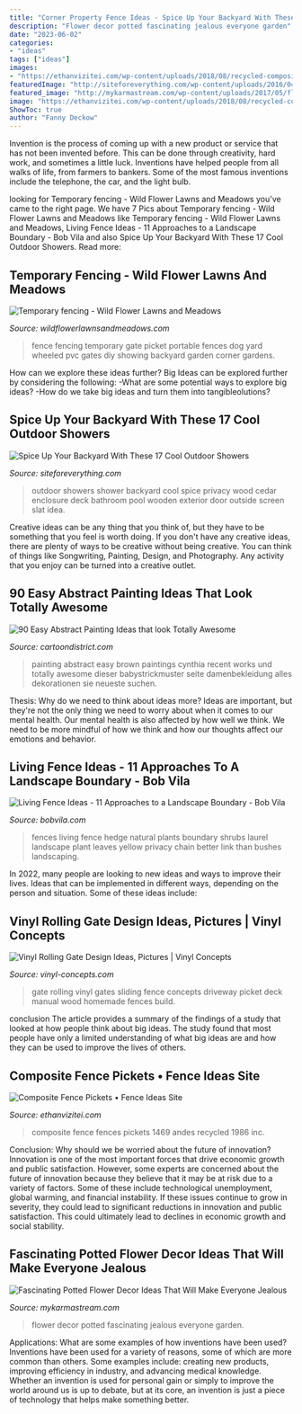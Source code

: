 ```yaml
---
title: "Corner Property Fence Ideas - Spice Up Your Backyard With These 17 Cool Outdoor Showers"
description: "Flower decor potted fascinating jealous everyone garden"
date: "2023-06-02"
categories:
- "ideas"
tags: ["ideas"]
images:
- "https://ethanvizitei.com/wp-content/uploads/2018/08/recycled-composite-fences-andes-fence-inc-in-size-1986-x-1469-630x380.jpg"
featuredImage: "http://siteforeverything.com/wp-content/uploads/2016/04/Outdoor-Shower-14.jpg"
featured_image: "http://mykarmastream.com/wp-content/uploads/2017/05/flower-decor-10.jpg"
image: "https://ethanvizitei.com/wp-content/uploads/2018/08/recycled-composite-fences-andes-fence-inc-in-size-1986-x-1469-630x380.jpg"
ShowToc: true
author: "Fanny Deckow"
---
```



Invention is the process of coming up with a new product or service that has not been invented before. This can be done through creativity, hard work, and sometimes a little luck. Inventions have helped people from all walks of life, from farmers to bankers. Some of the most famous inventions include the telephone, the car, and the light bulb.

	

		
looking for Temporary fencing - Wild Flower Lawns and Meadows you've came to the right page. We have 7 Pics about Temporary fencing - Wild Flower Lawns and Meadows like Temporary fencing - Wild Flower Lawns and Meadows, Living Fence Ideas - 11 Approaches to a Landscape Boundary - Bob Vila and also Spice Up Your Backyard With These 17 Cool Outdoor Showers. Read more:
		
    
## Temporary Fencing - Wild Flower Lawns And Meadows

<img loading=lazy src="https://www.wildflowerlawnsandmeadows.com/wp-content/uploads/2016/01/corner-and-gate.jpg" onerror="this.onerror=null;this.src='https://tse3.mm.bing.net/th?id=OIP.kI4ZjmPt34XY3tH_Fl8BywHaFT&amp;pid=15.1';" alt="Temporary fencing - Wild Flower Lawns and Meadows">

_Source: wildflowerlawnsandmeadows.com_

>fence fencing temporary gate picket portable fences dog yard wheeled pvc gates diy showing backyard garden corner gardens. 

	

How can we explore these ideas further?
Big Ideas can be explored further by considering the following: 
-What are some potential ways to explore big ideas? 
-How do we take big ideas and turn them into tangibleolutions?

    
## Spice Up Your Backyard With These 17 Cool Outdoor Showers

<img loading=lazy src="http://siteforeverything.com/wp-content/uploads/2016/04/Outdoor-Shower-14.jpg" onerror="this.onerror=null;this.src='https://tse4.mm.bing.net/th?id=OIP.BDr3IiVnvqgPbUsuLBi2OgHaJ4&amp;pid=15.1';" alt="Spice Up Your Backyard With These 17 Cool Outdoor Showers">

_Source: siteforeverything.com_

>outdoor showers shower backyard cool spice privacy wood cedar enclosure deck bathroom pool wooden exterior door outside screen slat idea. 

	

Creative ideas can be any thing that you think of, but they have to be something that you feel is worth doing. If you don't have any creative ideas, there are plenty of ways to be creative without being creative. You can think of things like Songwriting, Painting, Design, and Photography. Any activity that you enjoy can be turned into a creative outlet.

    
## 90 Easy Abstract Painting Ideas That Look Totally Awesome

<img loading=lazy src="http://www.cartoondistrict.com/wp-content/uploads/2017/05/Easy-Abstract-Painting-Ideas35.jpg" onerror="this.onerror=null;this.src='https://tse4.mm.bing.net/th?id=OIP.-pQmBAbSIcILBbob1SbTJwHaKE&amp;pid=15.1';" alt="90 Easy Abstract Painting Ideas that look Totally Awesome">

_Source: cartoondistrict.com_

>painting abstract easy brown paintings cynthia recent works und totally awesome dieser babystrickmuster seite damenbekleidung alles dekorationen sie neueste suchen. 

	

Thesis: Why do we need to think about ideas more?
Ideas are important, but they're not the only thing we need to worry about when it comes to our mental health. Our mental health is also affected by how well we think. We need to be more mindful of how we think and how our thoughts affect our emotions and behavior.

    
## Living Fence Ideas - 11 Approaches To A Landscape Boundary - Bob Vila

<img loading=lazy src="https://empire-s3-production.bobvila.com/slides/8787/original/laurel_hedge.jpeg?1533853197" onerror="this.onerror=null;this.src='https://tse4.mm.bing.net/th?id=OIP.PkmngammIM2R9rNdn7FqAQHaFX&amp;pid=15.1';" alt="Living Fence Ideas - 11 Approaches to a Landscape Boundary - Bob Vila">

_Source: bobvila.com_

>fences living fence hedge natural plants boundary shrubs laurel landscape plant leaves yellow privacy chain better link than bushes landscaping. 

	

In 2022, many people are looking to new ideas and ways to improve their lives. Ideas that can be implemented in different ways, depending on the person and situation. Some of these ideas include: 

    
## Vinyl Rolling Gate Design Ideas, Pictures | Vinyl Concepts

<img loading=lazy src="https://vinyl-concepts.com/wp-content/uploads/2016/06/vinyl-rolling-gate-09.jpg" onerror="this.onerror=null;this.src='https://tse2.mm.bing.net/th?id=OIP.TJ8bFhL3s2JdiF_VrALxyAHaFj&amp;pid=15.1';" alt="Vinyl Rolling Gate Design Ideas, Pictures | Vinyl Concepts">

_Source: vinyl-concepts.com_

>gate rolling vinyl gates sliding fence concepts driveway picket deck manual wood homemade fences build. 

	

conclusion
The article provides a summary of the findings of a study that looked at how people think about big ideas. The study found that most people have only a limited understanding of what big ideas are and how they can be used to improve the lives of others.

    
## Composite Fence Pickets • Fence Ideas Site

<img loading=lazy src="https://ethanvizitei.com/wp-content/uploads/2018/08/recycled-composite-fences-andes-fence-inc-in-size-1986-x-1469-630x380.jpg" onerror="this.onerror=null;this.src='https://tse4.mm.bing.net/th?id=OIP.yPci3-DlxTnyMHu4r72dwwHaEd&amp;pid=15.1';" alt="Composite Fence Pickets • Fence Ideas Site">

_Source: ethanvizitei.com_

>composite fence fences pickets 1469 andes recycled 1986 inc. 

	

Conclusion: Why should we be worried about the future of innovation?
Innovation is one of the most important forces that drive economic growth and public satisfaction. However, some experts are concerned about the future of innovation because they believe that it may be at risk due to a variety of factors. Some of these include technological unemployment, global warming, and financial instability. If these issues continue to grow in severity, they could lead to significant reductions in innovation and public satisfaction. This could ultimately lead to declines in economic growth and social stability.

    
## Fascinating Potted Flower Decor Ideas That Will Make Everyone Jealous

<img loading=lazy src="http://mykarmastream.com/wp-content/uploads/2017/05/flower-decor-10.jpg" onerror="this.onerror=null;this.src='https://tse4.mm.bing.net/th?id=OIP.peamC8EZRPX7dj29FyugOQHaLD&amp;pid=15.1';" alt="Fascinating Potted Flower Decor Ideas That Will Make Everyone Jealous">

_Source: mykarmastream.com_

>flower decor potted fascinating jealous everyone garden. 

	

Applications: What are some examples of how inventions have been used?
Inventions have been used for a variety of reasons, some of which are more common than others. Some examples include: creating new products, improving efficiency in industry, and advancing medical knowledge. Whether an invention is used for personal gain or simply to improve the world around us is up to debate, but at its core, an invention is just a piece of technology that helps make something better.

